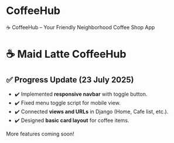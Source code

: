 # CoffeeHub
☕ CoffeeHub – Your Friendly Neighborhood Coffee Shop App


# ☕ Maid Latte CoffeeHub

## ✅ Progress Update (23 July 2025)
- ✔️ Implemented **responsive navbar** with toggle button.
- ✔️ Fixed menu toggle script for mobile view.
- ✔️ Connected **views and URLs** in Django (Home, Cafe list, etc.).
- ✔️ Designed **basic card layout** for coffee items.

More features coming soon!
